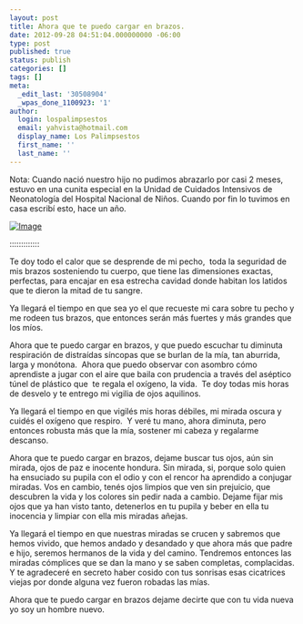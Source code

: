 ```yaml
---
layout: post
title: Ahora que te puedo cargar en brazos.
date: 2012-09-28 04:51:04.000000000 -06:00
type: post
published: true
status: publish
categories: []
tags: []
meta:
  _edit_last: '30508904'
  _wpas_done_1100923: '1'
author:
  login: lospalimpsestos
  email: yahvista@hotmail.com
  display_name: Los Palimpsestos
  first_name: ''
  last_name: ''
---
```

<p>Nota: Cuando nació nuestro hijo no pudimos abrazarlo por casi 2 meses, estuvo en una cunita especial en la Unidad de Cuidados Intensivos de Neonatología del Hospital Nacional de Niños. Cuando por fin lo tuvimos en casa escribí esto, hace un año.</p>
<p><a href="http://lospalimpsestos.files.wordpress.com/2012/09/284381_10150336273435973_6828837_n.jpg"><img class="size-full wp-image" src="{{ site.baseurl }}/assets/284381_10150336273435973_6828837_n.jpg" alt="Image" /></a></p>
<p>:::::::::::::</p>
<p>Te doy todo el calor que se desprende de mi pecho,  toda la seguridad de mis brazos sosteniendo tu cuerpo, que tiene las dimensiones exactas, perfectas, para encajar en esa estrecha cavidad donde habitan los latidos que te dieron la mitad de tu sangre.</p>
<p>Ya llegará el tiempo en que sea yo el que recueste mi cara sobre tu pecho y me rodeen tus brazos, que entonces serán más fuertes y más grandes que los míos.</p>
<p>Ahora que te puedo cargar en brazos, y que puedo escuchar tu diminuta respiración de distraídas síncopas que se burlan de la mía, tan aburrida, larga y monótona.  Ahora que puedo observar con asombro cómo aprendiste a jugar con el aire que baila con prudencia a través del aséptico túnel de plástico que  te regala el oxígeno, la vida.  Te doy todas mis horas de desvelo y te entrego mi vigilia de ojos aquilinos.</p>
<p>Ya llegará el tiempo en que vigilés mis horas débiles, mi mirada oscura y cuidés el oxígeno que respiro.  Y veré tu mano, ahora diminuta, pero entonces robusta más que la mía, sostener mi cabeza y regalarme descanso.</p>
<p>Ahora que te puedo cargar en brazos, dejame buscar tus ojos, aún sin mirada, ojos de paz e inocente hondura. Sin mirada, si, porque solo quien ha ensuciado su pupila con el odio y con el rencor ha aprendido a conjugar miradas. Vos en cambio, tenés ojos limpios que ven sin prejuicio, que descubren la vida y los colores sin pedir nada a cambio. Dejame fijar mis ojos que ya han visto tanto, detenerlos en tu pupila y beber en ella tu inocencia y limpiar con ella mis miradas añejas.</p>
<p>Ya llegará el tiempo en que nuestras miradas se crucen y sabremos que hemos vivido, que hemos andado y desandado y que ahora más que padre e hijo, seremos hermanos de la vida y del camino. Tendremos entonces las miradas cómplices que se dan la mano y se saben completas, complacidas. Y te agradeceré en secreto haber cosido con tus sonrisas esas cicatrices viejas por donde alguna vez fueron robadas las mías.</p>
<p>Ahora que te puedo cargar en brazos dejame decirte que con tu vida nueva yo soy un hombre nuevo.</p>
